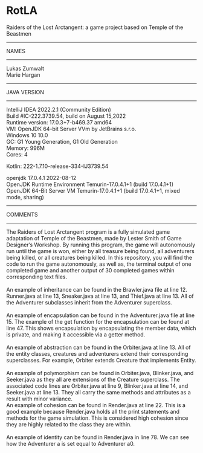 # RotLA
Raiders of the Lost Arctangent: a game project based on Temple of the Beastmen

***********
NAMES
***********
Lukas Zumwalt<br>
Marie Hargan

***********
JAVA VERSION
***********
IntelliJ IDEA 2022.2.1 (Community Edition)<br>
Build #IC-222.3739.54, build on August 15,2022<br>
Runtime version: 17.0.3+7-b469.37 amd64<br>
VM: OpenJDK 64-bit Server VVm by JetBrains s.r.o.<br>
Windows 10 10.0<br>
GC: G1 Young Generation, G1 Old Generation<br>
Memory: 996M<br>
Cores: 4<br>

Kotlin: 222-1.7.10-release-334-IJ3739.54<br>

openjdk 17.0.4.1 2022-08-12 <br>
OpenJDK Runtime Environment Temurin-17.0.4.1+1 (build 17.0.4.1+1) <br>
OpenJDK 64-Bit Server VM Temurin-17.0.4.1+1 (build 17.0.4.1+1, mixed mode, sharing) <br>

***********
COMMENTS
***********
The Raiders of Lost Arctangent program is a fully simulated game adaptation of Temple of the Beastmen, made by Lester Smith of Game Designer’s Workshop. By running this program, the game will autonomously run until the game is won, either by all treasure being found, all adventurers being killed, or all creatures being killed. In this repository, you will find the code to run the game autonomously, as well as, the terminal output of one completed game and another output of 30 completed games within corresponding text files.<br>
<br>
An example of inheritance can be found in the Brawler.java file at line 12. Runner.java at line 13, Sneaker.java at line 13, and Thief.java at line 13.
All of the Adventurer subclasses inherit from the Adventurer superclass.<br>
<br>
An example of encapsulation can be found in the Adventurer.java file at line 15. The example of the get function for the encapsulation can be found at line 47. This shows encapsulation by encapsulating the member data, which is private, and making it accessible via a getter method.<br>
<br>
An example of abstraction can be found in the Orbiter.java at line 13. All of the entity classes, creatures and adventurers extend their corresponding superclasses. For example, Orbiter extends Creature that implements Entity.<br>
<br>
An example of polymorphism can be found in Orbiter.java, Blinker.java, and Seeker.java as they all are extensions of the Creature superclass. The associated code lines are Orbiter.java at line 9, Blinker.java at line 14, and Seeker.java at line 13. They all carry the same methods and attributes as a result with minor variance.<br>
An example of cohesion can be found in Render.java at line 22. This is a good example because Render.java holds all the print statements and methods for the game simulation. This is considered high cohesion since they are highly related to the class they are within.<br>
<br>
An example of identity can be found in Render.java in line 78. We can see how the Adventurer a is set equal to Adventurer a0. <br>
